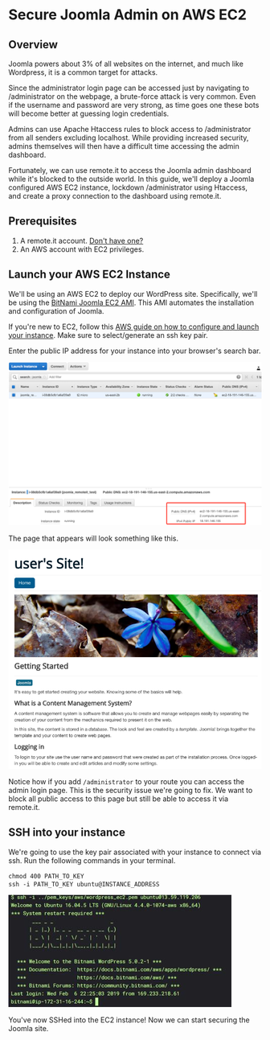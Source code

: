 # Secure Joomla Admin on AWS EC2

## Overview

Joomla powers about 3% of all websites on the internet, and much like Wordpress, it is a common target for attacks.

Since the administrator login page can be accessed just by navigating to /administrator on the webpage, a brute-force attack is very common. Even if the username and password are very strong, as time goes one these bots will become better at guessing login credentials.

Admins can use Apache Htaccess rules to block access to /administrator from all senders excluding localhost. While providing increased security, admins themselves will then have a difficult time accessing the admin dashboard.

Fortunately, we can use remote.it to access the Joomla admin dashboard while it's blocked to the outside world. In this guide, we'll deploy a Joomla configured AWS EC2 instance, lockdown /administrator using Htaccess, and create a proxy connection to the dashboard using remote.it.

## Prerequisites

1. A remote.it account. [Don't have one?](https://app.remote.it/auth/#/sign-up)
2. An AWS account with EC2 privileges.

## Launch your AWS EC2 Instance

We'll be using an AWS EC2 to deploy our WordPress site. Specifically, we'll be using the [BitNami Joomla EC2 AMI](https://aws.amazon.com/marketplace/pp/B00NNZUP54). This AMI automates the installation and configuration of Joomla.

If you're new to EC2, follow this [AWS guide on how to configure and launch your instance](https://aws.amazon.com/getting-started/tutorials/launch-a-wordpress-website/). Make sure to select/generate an ssh key pair.

Enter the public IP address for your instance into your browser's search bar.

![alt text](../.gitbook/assets/joomla-aws/locate-id.png "aws ec2 running instances dashboard")

The page that appears will look something like this.

![alt text](../.gitbook/assets/joomla-aws/website-front-page.png "your wordpress front page")

Notice how if you add `/administrator` to your route you can access the admin login page. This is the security issue we're going to fix. We want to block all public access to this page but still be able to access it via remote.it.

## SSH into your instance

We're going to use the key pair associated with your instance to connect via ssh. Run the following commands in your terminal.

```shell
chmod 400 PATH_TO_KEY
ssh -i PATH_TO_KEY ubuntu@INSTANCE_ADDRESS
```

![alt text](../.gitbook/assets/joomla-aws/ec2-ssh.png "ssh terminal")

You've now SSHed into the EC2 instance! Now we can start securing the Joomla site.
